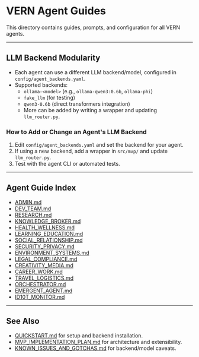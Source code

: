 # VERN Agent Guides

This directory contains guides, prompts, and configuration for all VERN agents.

---

## LLM Backend Modularity

- Each agent can use a different LLM backend/model, configured in `config/agent_backends.yaml`.
- Supported backends:
  - `ollama-<model>` (e.g., `ollama-qwen3:0.6b`, `ollama-phi`)
  - `fake_llm` (for testing)
  - `qwen3-0.6b` (direct transformers integration)
  - More can be added by writing a wrapper and updating `llm_router.py`.

### How to Add or Change an Agent's LLM Backend

1. Edit `config/agent_backends.yaml` and set the backend for your agent.
2. If using a new backend, add a wrapper in `src/mvp/` and update `llm_router.py`.
3. Test with the agent CLI or automated tests.

---

## Agent Guide Index

- [ADMIN.md](ADMIN.md)
- [DEV_TEAM.md](DEV_TEAM.md)
- [RESEARCH.md](RESEARCH.md)
- [KNOWLEDGE_BROKER.md](KNOWLEDGE_BROKER.md)
- [HEALTH_WELLNESS.md](HEALTH_WELLNESS.md)
- [LEARNING_EDUCATION.md](LEARNING_EDUCATION.md)
- [SOCIAL_RELATIONSHIP.md](SOCIAL_RELATIONSHIP.md)
- [SECURITY_PRIVACY.md](SECURITY_PRIVACY.md)
- [ENVIRONMENT_SYSTEMS.md](ENVIRONMENT_SYSTEMS.md)
- [LEGAL_COMPLIANCE.md](LEGAL_COMPLIANCE.md)
- [CREATIVITY_MEDIA.md](CREATIVITY_MEDIA.md)
- [CAREER_WORK.md](CAREER_WORK.md)
- [TRAVEL_LOGISTICS.md](TRAVEL_LOGISTICS.md)
- [ORCHESTRATOR.md](ORCHESTRATOR.md)
- [EMERGENT_AGENT.md](EMERGENT_AGENT.md)
- [ID10T_MONITOR.md](ID10T_MONITOR.md)

---

## See Also

- [QUICKSTART.md](../QUICKSTART.md) for setup and backend installation.
- [MVP_IMPLEMENTATION_PLAN.md](../MVP_IMPLEMENTATION_PLAN.md) for architecture and extensibility.
- [KNOWN_ISSUES_AND_GOTCHAS.md](../KNOWN_ISSUES_AND_GOTCHAS.md) for backend/model caveats.
